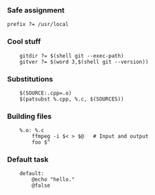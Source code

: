 ### Safe assignment

    prefix ?= /usr/local

### Cool stuff

		gitdir ?= $(shell git --exec-path)
		gitver ?= $(word 3,$(shell git --version))

### Substitutions

		$(SOURCE:.cpp=.o)
		$(patsubst %.cpp, %.c, $(SOURCES))

### Building files

		%.o: %.c
			ffmpeg -i $< > $@   # Input and output
			foo $^

### Default task

		default:
			@echo "hello."
			@false

